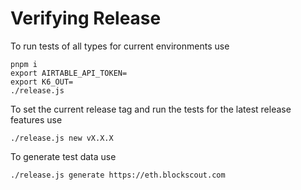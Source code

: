 # Verifying Release

To run tests of all types for current environments use
```
pnpm i
export AIRTABLE_API_TOKEN=
export K6_OUT=
./release.js
```

To set the current release tag and run the tests for the latest release features use
```
./release.js new vX.X.X
```

To generate test data use
```
./release.js generate https://eth.blockscout.com
```